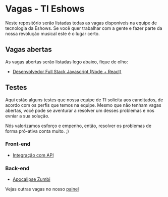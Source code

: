 # Vagas - TI Eshows

Neste repositório serão listadas todas as vagas disponíveis na equipe de tecnologia da Eshows.
Se você quer trabalhar com a gente e fazer parte da nossa revolução musical este é o lugar certo.

## Vagas abertas

As vagas abertas serão listadas logo abaixo, fique de olho:

  * [Desenvolvedor Full Stack Javascript (Node + React)](/vagas/front-end.md)

## Testes

Aqui estão alguns testes que nossa equipe de TI solicita aos canditados, de acordo com os perfis que temos na equipe.
Mesmo que não tenham vagas abertas, você pode se aventurar a resolver um desses problemas e nos evniar a sua solução.

Nós valorizamos esforço e empenho, então, resolver os problemas de forma pró-ativa conta muito. ;)

### Front-end

  * [Integração com API](https://github.com/eshows/front-videos)

### Back-end
  * [Apocalipse Zumbi](https://github.com/eshows/back-zombies)

Vejas outras vagas no nosso [painel](../README.md)